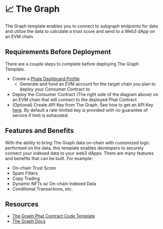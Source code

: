 # 📈 The Graph

The Graph template enables you to connect to subgraph endpoints for data and utilize the data to calculate a trust score and send to a Web3 dApp on an EVM chain.

## Requirements Before Deployment

There are a couple steps to complete before deploying The Graph Template.

* Create a [Phala Dashboard Profile](../create-a-dashboard-profile.md)
  * Generate and fund an EVM account for the target chain you plan to deploy your Consumer Contract to
* Deploy the Consumer Contract (The right side of the diagram above) on an EVM chain that will connect to the deployed Phat Contract
* (Optional) Create API Key from The Graph. See how to get an API Key [here](https://bit.ly/the-graph-api-key). By default a rate-limited key is provided with no guarantee of service if limit is exhausted.

## Features and Benefits

With the ability to bring The Graph data on-chain with customized logic performed on the data, this template enables developers to securely connect your indexed data to your web3 dApps. There are many features and benefits that can be built. For example:

* On-chain Trust Score
* Spam Filters
* Copy Trading
* Dynamic NFTs w/ On-chain Indexed Data
* Conditional Transactions, etc.

## Resources

* [The Graph Phat Contract Code Template](https://bit.ly/pc-the-graph-repo)
* [The Graph Docs](https://thegraph.com/docs/en/about/)
